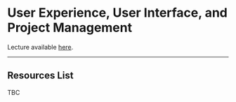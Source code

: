 # User Experience, User Interface, and Project Management #

Lecture available [here](https://docs.google.com/presentation/d/e/2PACX-1vSDu1_0CCyJzMas1pH0KInBy2z6EP3zSdIX5j6KiVoUBL_ueLpdnSl3rzyDWbCHZwgoSssHj9BeCvM7/pub?start=false&loop=false&delayms=60000).

---

## Resources List ##
TBC
